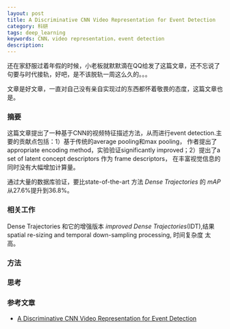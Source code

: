 ```yaml
---
layout: post
title: A Discriminative CNN Video Representation for Event Detection
category: 科研
tags: deep_learning
keywords: CNN，video representation，event detection
description: 
---
```


还在家舒服过着年假的时候，小老板就默默滴在QQ给发了这篇文章，还不忘说了句要与时代接轨，好吧，是不该脱轨一周这么久的。。。

文章是好文章，一直对自己没有亲自实现过的东西都怀着敬畏的态度，这篇文章也是。

### 摘要

这篇文章提出了一种基于CNN的视频特征描述方法，从而进行event detection.主要的贡献点包括：1）基于传统的average pooling和max pooling，
作者提出了appropriate encoding method，实验验证significantly improved；2）提出了a set of latent concept descriptors 作为 frame descriptors，
在丰富视觉信息的同时没有大幅增加计算量。

通过大量的数据库验证，要比state-of-the-art 方法 <i>Dense Trajectories</i> 的<i> mAP </i> 从27.6%提升到36.8%。

### 相关工作

Dense Trajectories 和它的增强版本 <i>improved Dense Trajectories</i>(IDT),结果 spatial re-sizing and temporal down-sampling processing, 时间复杂度
太高。

### 方法

### 思考

### 参考文章

- [A Discriminative CNN Video Representation for Event Detection](http://arxiv.org/abs/1411.4006)